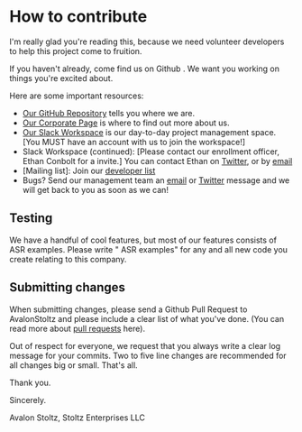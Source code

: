# How to contribute

I'm really glad you're reading this, because we need volunteer developers to help this project come to fruition.

If you haven't already, come find us on Github . We want you working on things you're excited about.

Here are some important resources:

  * [Our GitHub Repository](https://www.github.com/avalonstoltz/avalonstoltz.git) tells you where we are.
  * [Our Corporate Page](https://github.com/Stoltz-Enterprises-LLC) is where to find out more about us.
  * [Our Slack Workspace](https://www.arcanecentral.slack.com) is our day-to-day project management space. [You MUST have an account with us to join the workspace!]
  * Slack Workspace (continued): [Please contact our enrollment officer, Ethan Conbolt for a invite.] You can contact Ethan on [Twitter](https://www.twitter.com/@EthanLionen), or by [email](ethanmlionen@gmail.com)
  * [Mailing list]: Join our [developer list](http://groups.google.com/group/avalonstoltz/)
  * Bugs? Send our management team an [email](wildcard@linuxmail.net) or [Twitter](https://www.twitter.com/@AvalonStoltz) message and we will get back to you as soon as we can!

## Testing

We have a handful of cool features, but most of our features consists of ASR examples. Please write " ASR examples" for any and all new code you create relating to this company.

## Submitting changes

When submitting changes, please send a Github Pull Request to AvalonStoltz and please include a clear list of what you've done. (You can read more about [pull requests](http://help.github.com/pull-requests/) here).

Out of respect for everyone, we request that you always write a clear log message for your commits. Two to five line changes are recommended for all changes big or small. That's all.

Thank you.

Sincerely.

  Avalon Stoltz, Stoltz Enterprises LLC
